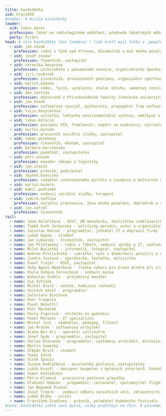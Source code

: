 ```yaml
---
title: Kandidátka
uid: kraj2020
#number: 4 #cislo kandidatky
leader:
  uid: lukas.mares
  profession: lékař na radiologickém oddělení, předseda lékařských odborů, hráč frisbee a úspěšný bojovník proti zbourání Budějovické sportovní haly
  party: Piráti
head: # čelo kandidátky (bez leadera) / lidé kteří mají fotku a _people/jmeno.md
  - uid: jan.novak
    profession: radní v Týně nad Vltavou, divadelník a muž mnoha povolání
  - uid: josef.soumar
    profession: finančník, zastupitel
  - uid: veronika.kovarova
    profession: architektka z pošumavské vesnice, organizátorka Šperkařského workshopu ve Volyni, šperkařka a propagátorka řemesel a ruční práce, bojovnice za pestrou krajinu a kvalitní veřejný prostor
  - uid: jiri.roubicek
    profession: živnostník, provozovatel penzionu, organizátor sportovních a kulturních akcí, propagátor skateboardingu
  - uid: martin.kakona
    profession: vědec, fyzik, vynálezce, znalec oblohy, sametový revolucionář a konstruktér prvních mikropočítačů
  - uid: dan.lestina
    profession: doktorand z Přírodovědecké fakulty Jihočeské univerzity, expert na motýle a jiné živočichy, bojovník za vzájemné naslouchání bez předsudků mezi zemědělci, lesníky, ochranáři přírody a vědci
  - uid: jan.hosek
    profession: softwarový vývojář, pythonista, propagátor free software, datový analytik, amatérský sinolog
  - uid: lucie.korytarova
    profession: učitelka, lektorka environmentální výchovy, umělkyně a milovnice japonských mečů
  - uid: lukas.kolarik
    profession: poslanec PČR, freelancer, expert na exekutory, vytrvalec a závodník
  - uid: martin.mareda
    profession: pracovník sociální služby, zastupitel
  - uid: tomas.posekany
    profession: finančník, ekonom, zastupitel
  - uid: barbora.koritenska
    profession: památkář, zastupitelka
  - uid: petr.sousek
    profession: manažer nákupu a logistiky
  - uid: jan.slavik
    profession: právník, podnikatel
  - uid: zbynek.konvicka
    profession: redaktor internetového portálu a časopisu o kulturním dědictví, pořadatel kulturních akcí, zastupitel
  - uid: martin.kucera
  - uid: kamil.podzimek
    profession: vedoucí sociální služby, terapeut
  - uid: judita.vedlova
    profession: sociální pracovnice, žena mnoha povolání, dobrodruh a vizionář
  - uid: jan.votrel
    profession: živnostník
tail: 
  - name: Jana Koláříková - OSVČ, HR manažerka, školitelka vzdělávacích kurzů pro dospělé
  - name: Tomáš Guth Jarkovský - politický poradce, autor a organizátor rolových her, programátor, analytik
  - name: Jaroslav Hansal - programátor, jednatel IT a dopravní firmy
  - name: Lukáš Hypša - student
  - name: Jan Lukavský - živnostník, zastupitel
  - name: Jan Příbramský - radní v Táboře, vedoucí výroby a IT, spolumajitel Kulturne.com
  - name: Miloš Bučinský - informatik, fotograf, zastupitel
  - name: Andrea Protivínská - cukrářka, nyní v domácnosti pečující o osobu blízkou
  - name: Jindra Justová - operátorka, textařka, aktivistka
  - name: Pavel Trajer - OSVČ, zastupitel
  - name: Soňa Ágnes Němečková - členka výboru pro práva dítěte při vládě ČR
  - name: Pavla Váňová Černochová - vedoucí muzea
  - name: Bohuslav Švehla - projektový manažer
  - name: Ivo Voříšek
  - name: Michal Diviš - účetní, hokejový rozhodčí
  - name: Vojtěch Sázel - programátor
  - name: Jaroslava Divišová
  - name: Petr Trampota
  - name: Pavel Nešetřil
  - name: Petr Macháček
  - name: Pavla Figurová - učitelka na gymnáziu
  - name: Pavel Moravec - IT specialista
  - name: Michal Just - zemědělec, pedagog, filosof
  - name: Jan Mráček - softwarový architekt
  - name: Alena Ben Ali - operátor callcentra
  - name: Josef Špak - programátor, zastupitel 
  - name: Václav Klecanda - programátor, systémový architekt, místostarosta města Tábora
  - name: Martin Semecký
  - name: Štěpán Brich - student
  - name: Tomáš Válek
  - name: Vítek Špoula
  - name: Zuzana Kudláčková - asistentka poslance, zastupitelka 
  - name: Lukáš Krystl - designer koupelen a bytových interiérů, házenkář ve 2. lize TJ Lokomotiva České Budějovice
  - name: Simon Kostadinov
  - name: Petra Klímová - pracovnice poštovní přepážky
  - name: Vladimír Kobzev - progamátor, cestovatel, spolumajitel Flightor.com
  - name: Jan Nepomuk Piskač
  - name: Júsuf Traore -  vedoucí odboru sociálních věcí, zdravotnictví a školství městského úřadu
  - name: Luděk Blaha - učitel
  - name: František Švadlena - právník, pořadatel hudebního festivalu
#note: Kandidátka ještě není úplná, volby probíhají na fóru. # poznámka pod kanidátku
---
```

